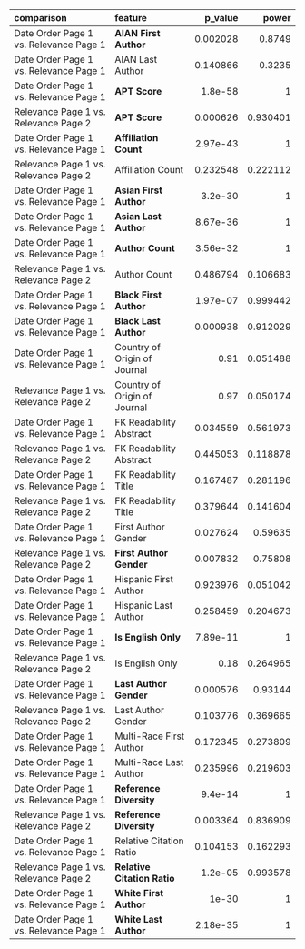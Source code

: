 | comparison                             | feature                      |   p_value |    power |
|:---------------------------------------|:-----------------------------|----------:|---------:|
| Date Order Page 1 vs. Relevance Page 1 | **AIAN First Author**        |  0.002028 | 0.8749   |
| Date Order Page 1 vs. Relevance Page 1 | AIAN Last Author             |  0.140866 | 0.3235   |
| Date Order Page 1 vs. Relevance Page 1 | **APT Score**                |  1.8e-58  | 1        |
| Relevance Page 1 vs. Relevance Page 2  | **APT Score**                |  0.000626 | 0.930401 |
| Date Order Page 1 vs. Relevance Page 1 | **Affiliation Count**        |  2.97e-43 | 1        |
| Relevance Page 1 vs. Relevance Page 2  | Affiliation Count            |  0.232548 | 0.222112 |
| Date Order Page 1 vs. Relevance Page 1 | **Asian First Author**       |  3.2e-30  | 1        |
| Date Order Page 1 vs. Relevance Page 1 | **Asian Last Author**        |  8.67e-36 | 1        |
| Date Order Page 1 vs. Relevance Page 1 | **Author Count**             |  3.56e-32 | 1        |
| Relevance Page 1 vs. Relevance Page 2  | Author Count                 |  0.486794 | 0.106683 |
| Date Order Page 1 vs. Relevance Page 1 | **Black First Author**       |  1.97e-07 | 0.999442 |
| Date Order Page 1 vs. Relevance Page 1 | **Black Last Author**        |  0.000938 | 0.912029 |
| Date Order Page 1 vs. Relevance Page 1 | Country of Origin of Journal |  0.91     | 0.051488 |
| Relevance Page 1 vs. Relevance Page 2  | Country of Origin of Journal |  0.97     | 0.050174 |
| Date Order Page 1 vs. Relevance Page 1 | FK Readability Abstract      |  0.034559 | 0.561973 |
| Relevance Page 1 vs. Relevance Page 2  | FK Readability Abstract      |  0.445053 | 0.118878 |
| Date Order Page 1 vs. Relevance Page 1 | FK Readability Title         |  0.167487 | 0.281196 |
| Relevance Page 1 vs. Relevance Page 2  | FK Readability Title         |  0.379644 | 0.141604 |
| Date Order Page 1 vs. Relevance Page 1 | First Author Gender          |  0.027624 | 0.59635  |
| Relevance Page 1 vs. Relevance Page 2  | **First Author Gender**      |  0.007832 | 0.75808  |
| Date Order Page 1 vs. Relevance Page 1 | Hispanic First Author        |  0.923976 | 0.051042 |
| Date Order Page 1 vs. Relevance Page 1 | Hispanic Last Author         |  0.258459 | 0.204673 |
| Date Order Page 1 vs. Relevance Page 1 | **Is English Only**          |  7.89e-11 | 1        |
| Relevance Page 1 vs. Relevance Page 2  | Is English Only              |  0.18     | 0.264965 |
| Date Order Page 1 vs. Relevance Page 1 | **Last Author Gender**       |  0.000576 | 0.93144  |
| Relevance Page 1 vs. Relevance Page 2  | Last Author Gender           |  0.103776 | 0.369665 |
| Date Order Page 1 vs. Relevance Page 1 | Multi-Race First Author      |  0.172345 | 0.273809 |
| Date Order Page 1 vs. Relevance Page 1 | Multi-Race Last Author       |  0.235996 | 0.219603 |
| Date Order Page 1 vs. Relevance Page 1 | **Reference Diversity**      |  9.4e-14  | 1        |
| Relevance Page 1 vs. Relevance Page 2  | **Reference Diversity**      |  0.003364 | 0.836909 |
| Date Order Page 1 vs. Relevance Page 1 | Relative Citation Ratio      |  0.104153 | 0.162293 |
| Relevance Page 1 vs. Relevance Page 2  | **Relative Citation Ratio**  |  1.2e-05  | 0.993578 |
| Date Order Page 1 vs. Relevance Page 1 | **White First Author**       |  1e-30    | 1        |
| Date Order Page 1 vs. Relevance Page 1 | **White Last Author**        |  2.18e-35 | 1        |